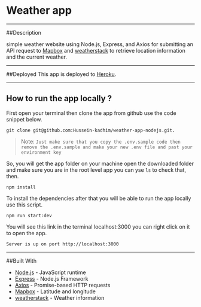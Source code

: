 # Weather app

---

##Description

simple weather website using Node.js, Express, and Axios for submitting an API request to [Mapbox](https://www.mapbox.com/) and [weatherstack](https://weatherstack.com/) to retrieve location information and the current weather.

---

##Deployed
This app is deployed to [Heroku](https://kadhim-weather-app.herokuapp.com/).

---

## How to run the app locally ?

First open your terminal then clone the app from github use the code snippet below.

```shell
git clone git@github.com:Hussein-kadhim/weather-app-nodejs.git.
```

> Note: `Just make sure that you copy the .env.sample code then remove the .env.sample and make your new .env file and past your environment key `

So, you will get the app folder on your machine open the downloaded folder and make sure you are in the root level app you can yse `ls` to check that, then.

```shell
npm install
```

To install the dependencies after that you will be able to run the app locally use this script.

```shell
npm run start:dev
```

You will see this link in the terminal localhost:3000 you can right click on it to open the app.

```shell
Server is up on port http://localhost:3000
```

---

##Built With

- [Node.js](https://nodejs.org/) - JavaScript runtime
- [Express](https://expressjs.com/) - Node.js Framework
- [Axios](https://axios-http.com/) - Promise-based HTTP requests
- [Mapbox](https://www.mapbox.com/) - Latitude and longitude
- [weatherstack](https://weatherstack.com/) - Weather information
